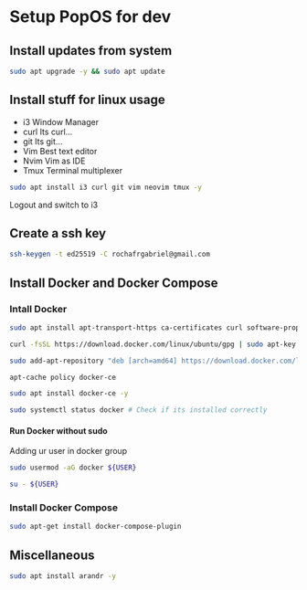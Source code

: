 # Setup PopOS for dev

## Install updates from system
```bash
sudo apt upgrade -y && sudo apt update
```

## Install stuff for linux usage
 - i3 Window Manager
 - curl Its curl...
 - git Its git...
 - Vim Best text editor
 - Nvim Vim as IDE
 - Tmux Terminal multiplexer
```bash
sudo apt install i3 curl git vim neovim tmux -y
```
Logout and switch to i3

## Create a ssh key
```bash
ssh-keygen -t ed25519 -C rochafrgabriel@gmail.com
```

## Install Docker and Docker Compose

### Intall Docker
```bash
sudo apt install apt-transport-https ca-certificates curl software-properties-common -y

curl -fsSL https://download.docker.com/linux/ubuntu/gpg | sudo apt-key add -

sudo add-apt-repository "deb [arch=amd64] https://download.docker.com/linux/ubuntu focal stable"

apt-cache policy docker-ce

sudo apt install docker-ce -y

sudo systemctl status docker # Check if its installed correctly
```
#### Run Docker without sudo
Adding ur user in docker group
```bash
sudo usermod -aG docker ${USER}

su - ${USER}
```
### Install Docker Compose
```bash
sudo apt-get install docker-compose-plugin
```

## Miscellaneous
```bash
sudo apt install arandr -y
```
